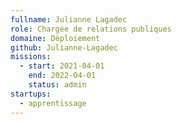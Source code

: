 ```yaml
---
fullname: Julianne Lagadec
role: Chargée de relations publiques
domaine: Déploiement
github: Julianne-Lagadec
missions:
  - start: 2021-04-01
    end: 2022-04-01
    status: admin
startups:
  - apprentissage
---
```

